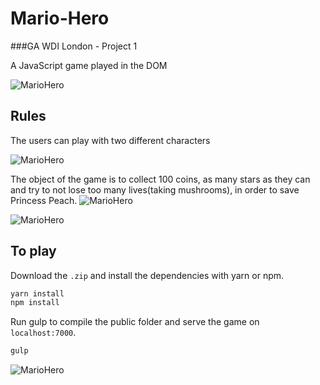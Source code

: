 # Mario-Hero

###GA WDI London - Project 1

A JavaScript game played in the DOM

![MarioHero](https://user-images.githubusercontent.com/20437891/32728473-68e2c1b4-c878-11e7-83a4-8543b8768335.png)

## Rules
The users can play with two different characters

![MarioHero](https://user-images.githubusercontent.com/20437891/32728478-713d8dbc-c878-11e7-8e54-4c0fd5e92486.png)

The object of the game is to collect 100 coins, as many stars as they can and try to not lose too many lives(taking mushrooms), in order to save Princess Peach.
![MarioHero](https://user-images.githubusercontent.com/20437891/32728484-76c03cbc-c878-11e7-9642-a7917264777f.png)

![MarioHero](https://user-images.githubusercontent.com/20437891/32728492-7a982e26-c878-11e7-8b5e-b75fecae57a3.png)

## To play

Download the `.zip` and install the dependencies with yarn or npm.

```sh
yarn install
npm install
```

Run gulp to compile the public folder and serve the game on `localhost:7000`.

```sh
gulp
```

![MarioHero](https://user-images.githubusercontent.com/20437891/32729021-5c92ab16-c87a-11e7-86ca-deb8d8aeff46.png)
